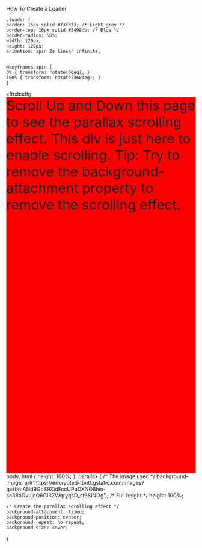 How To Create a Loader

  <div class="loader"></div>
  
    .loader {
    border: 16px solid #f3f3f3; /* Light grey */
    border-top: 16px solid #3498db; /* Blue */
    border-radius: 50%;
    width: 120px;
    height: 120px;
    animation: spin 2s linear infinite;
   

    @keyframes spin {
    0% { transform: rotate(0deg); }
    100% { transform: rotate(360deg); }
    }
    
    
<div class="parallax">xfhxhsdfg</div>

<div style="height:1000px;background-color:red;font-size:36px">
Scroll Up and Down this page to see the parallax scrolling effect.
This div is just here to enable scrolling.
Tip: Try to remove the background-attachment property to remove the scrolling effect.
</div>

<div class="parallax"></div>
    body, html {
    height: 100%;
}
.parallax {
    /* The image used */
    background-image: url('https://encrypted-tbn0.gstatic.com/images?q=tbn:ANd9GcS9XidFccUPuDXNQ8hin-   sc38aGvujcQ6Gi3ZWqryqsD_st6SiNOg');
    /* Full height */
    height: 100%; 

    /* Create the parallax scrolling effect */
    background-attachment: fixed;
    background-position: center;
    background-repeat: no-repeat;
    background-size: cover;
}
